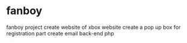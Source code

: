 # fanboy
fanboy project
create website of xbox website
create a pop up box for registration part
create email back-end php
